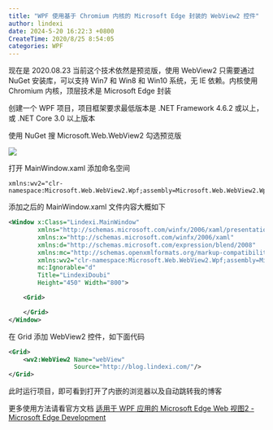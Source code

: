 ```yaml
---
title: "WPF 使用基于 Chromium 内核的 Microsoft Edge 封装的 WebView2 控件"
author: lindexi
date: 2024-5-20 16:22:3 +0800
CreateTime: 2020/8/25 8:54:05
categories: WPF
---
```


现在是 2020.08.23 当前这个技术依然是预览版，使用 WebView2 只需要通过 NuGet 安装库，可以支持 Win7 和 Win8 和 Win10 系统，无 IE 依赖。内核使用 Chromium 内核，顶层技术是 Microsoft Edge 封装

<!--more-->


<!-- CreateTime:2020/8/25 8:54:05 -->




创建一个 WPF 项目，项目框架要求最低版本是 .NET Framework 4.6.2 或以上， 或 .NET Core 3.0 以上版本

使用 NuGet 搜 Microsoft.Web.WebView2 勾选预览版

![](https://docs.microsoft.com/zh-cn/microsoft-edge/WebView2/gettingstarted/media/installnuget.png)

打开 MainWindow.xaml 添加命名空间

```
xmlns:wv2="clr-namespace:Microsoft.Web.WebView2.Wpf;assembly=Microsoft.Web.WebView2.Wpf"
```

添加之后的 MainWindow.xaml 文件内容大概如下

```xml
<Window x:Class="Lindexi.MainWindow"
        xmlns="http://schemas.microsoft.com/winfx/2006/xaml/presentation"
        xmlns:x="http://schemas.microsoft.com/winfx/2006/xaml"
        xmlns:d="http://schemas.microsoft.com/expression/blend/2008"
        xmlns:mc="http://schemas.openxmlformats.org/markup-compatibility/2006"
        xmlns:wv2="clr-namespace:Microsoft.Web.WebView2.Wpf;assembly=Microsoft.Web.WebView2.Wpf"
        mc:Ignorable="d"
        Title="LindexiDoubi"
        Height="450" Width="800">

    <Grid>

    </Grid>
</Window>
```

在 Grid 添加 WebView2 控件，如下面代码

```xml
<Grid>
    <wv2:WebView2 Name="webView"
                  Source="http://blog.lindexi.com/"/>
</Grid>
```

此时运行项目，即可看到打开了内嵌的浏览器以及自动跳转我的博客

更多使用方法请看官方文档 [适用于 WPF 应用的 Microsoft Edge Web 视图2 - Microsoft Edge Development](https://docs.microsoft.com/zh-cn/microsoft-edge/WebView2/gettingstarted/wpf)

